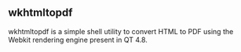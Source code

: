 wkhtmltopdf
-----------

wkhtmltopdf is a simple shell utility to convert HTML to PDF using the Webkit rendering engine present in QT 4.8.
